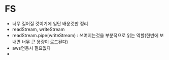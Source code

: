 # FS

- 너무 길어질 것이기에 일단 배운것만 정리
- readStream, writeStream
- readStream.pipe(writeStream) : 쓰여지는것을 부분적으로 읽는 역할(한번에 보내면 너무 큰 용량이 로드된다)
- aws연동시 필요없다
- 